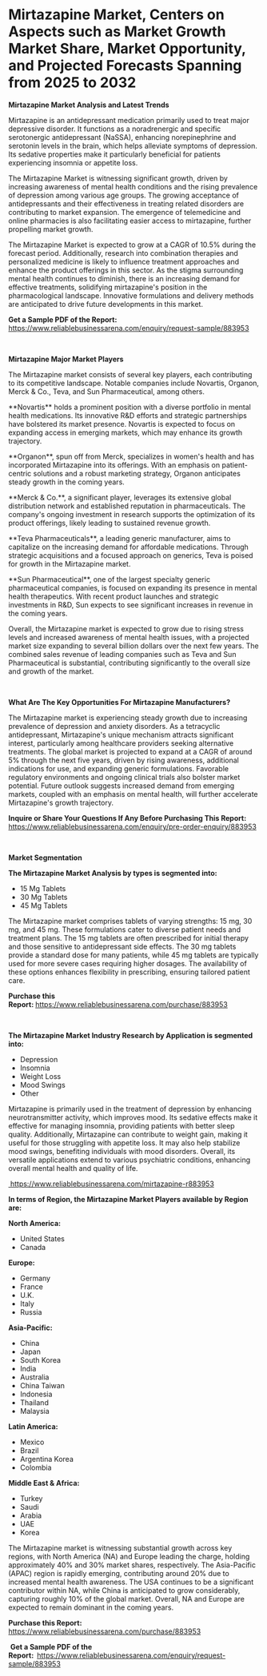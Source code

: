 <p><h1>Mirtazapine Market, Centers on Aspects such as Market Growth Market Share, Market Opportunity, and Projected Forecasts Spanning from 2025 to 2032</h1></p><p><strong>Mirtazapine Market Analysis and Latest Trends</strong></p>
<p><p>Mirtazapine is an antidepressant medication primarily used to treat major depressive disorder. It functions as a noradrenergic and specific serotonergic antidepressant (NaSSA), enhancing norepinephrine and serotonin levels in the brain, which helps alleviate symptoms of depression. Its sedative properties make it particularly beneficial for patients experiencing insomnia or appetite loss.</p><p>The Mirtazapine Market is witnessing significant growth, driven by increasing awareness of mental health conditions and the rising prevalence of depression among various age groups. The growing acceptance of antidepressants and their effectiveness in treating related disorders are contributing to market expansion. The emergence of telemedicine and online pharmacies is also facilitating easier access to mirtazapine, further propelling market growth.</p><p>The Mirtazapine Market is expected to grow at a CAGR of 10.5% during the forecast period. Additionally, research into combination therapies and personalized medicine is likely to influence treatment approaches and enhance the product offerings in this sector. As the stigma surrounding mental health continues to diminish, there is an increasing demand for effective treatments, solidifying mirtazapine's position in the pharmacological landscape. Innovative formulations and delivery methods are anticipated to drive future developments in this market.</p></p>
<p><strong>Get a Sample PDF of the Report:&nbsp;</strong> <a href="https://www.reliablebusinessarena.com/enquiry/request-sample/883953?utm_campaign=3737&utm_medium=2&utm_source=Github&utm_content=ia&utm_term=19042025&utm_id=mirtazapine">https://www.reliablebusinessarena.com/enquiry/request-sample/883953</a></p>
<p>&nbsp;</p>
<p><strong>Mirtazapine Major Market Players</strong></p>
<p><p>The Mirtazapine market consists of several key players, each contributing to its competitive landscape. Notable companies include Novartis, Organon, Merck & Co., Teva, and Sun Pharmaceutical, among others.</p><p>**Novartis** holds a prominent position with a diverse portfolio in mental health medications. Its innovative R&D efforts and strategic partnerships have bolstered its market presence. Novartis is expected to focus on expanding access in emerging markets, which may enhance its growth trajectory.</p><p>**Organon**, spun off from Merck, specializes in women's health and has incorporated Mirtazapine into its offerings. With an emphasis on patient-centric solutions and a robust marketing strategy, Organon anticipates steady growth in the coming years.</p><p>**Merck & Co.**, a significant player, leverages its extensive global distribution network and established reputation in pharmaceuticals. The company's ongoing investment in research supports the optimization of its product offerings, likely leading to sustained revenue growth.</p><p>**Teva Pharmaceuticals**, a leading generic manufacturer, aims to capitalize on the increasing demand for affordable medications. Through strategic acquisitions and a focused approach on generics, Teva is poised for growth in the Mirtazapine market.</p><p>**Sun Pharmaceutical**, one of the largest specialty generic pharmaceutical companies, is focused on expanding its presence in mental health therapeutics. With recent product launches and strategic investments in R&D, Sun expects to see significant increases in revenue in the coming years.</p><p>Overall, the Mirtazapine market is expected to grow due to rising stress levels and increased awareness of mental health issues, with a projected market size expanding to several billion dollars over the next few years. The combined sales revenue of leading companies such as Teva and Sun Pharmaceutical is substantial, contributing significantly to the overall size and growth of the market.</p></p>
<p>&nbsp;</p>
<p><strong>What Are The Key Opportunities For Mirtazapine Manufacturers?</strong></p>
<p><p>The Mirtazapine market is experiencing steady growth due to increasing prevalence of depression and anxiety disorders. As a tetracyclic antidepressant, Mirtazapine's unique mechanism attracts significant interest, particularly among healthcare providers seeking alternative treatments. The global market is projected to expand at a CAGR of around 5% through the next five years, driven by rising awareness, additional indications for use, and expanding generic formulations. Favorable regulatory environments and ongoing clinical trials also bolster market potential. Future outlook suggests increased demand from emerging markets, coupled with an emphasis on mental health, will further accelerate Mirtazapine's growth trajectory.</p></p>
<p><strong>Inquire or Share Your Questions If Any Before Purchasing This Report:</strong> <a href="https://www.reliablebusinessarena.com/enquiry/pre-order-enquiry/883953?utm_campaign=3737&utm_medium=2&utm_source=Github&utm_content=ia&utm_term=19042025&utm_id=mirtazapine">https://www.reliablebusinessarena.com/enquiry/pre-order-enquiry/883953</a></p>
<p>&nbsp;</p>
<p><strong>Market Segmentation</strong></p>
<p><strong>The Mirtazapine Market Analysis by types is segmented into:</strong></p>
<p><ul><li>15 Mg Tablets</li><li>30 Mg Tablets</li><li>45 Mg Tablets</li></ul></p>
<p><p>The Mirtazapine market comprises tablets of varying strengths: 15 mg, 30 mg, and 45 mg. These formulations cater to diverse patient needs and treatment plans. The 15 mg tablets are often prescribed for initial therapy and those sensitive to antidepressant side effects. The 30 mg tablets provide a standard dose for many patients, while 45 mg tablets are typically used for more severe cases requiring higher dosages. The availability of these options enhances flexibility in prescribing, ensuring tailored patient care.</p></p>
<p><strong>Purchase this Report:&nbsp;</strong><a href="https://www.reliablebusinessarena.com/purchase/883953?utm_campaign=3737&utm_medium=2&utm_source=Github&utm_content=ia&utm_term=19042025&utm_id=mirtazapine">https://www.reliablebusinessarena.com/purchase/883953</a></p>
<p>&nbsp;</p>
<p><strong>The Mirtazapine Market Industry Research by Application is segmented into:</strong></p>
<p><ul><li>Depression</li><li>Insomnia</li><li>Weight Loss</li><li>Mood Swings</li><li>Other</li></ul></p>
<p><p>Mirtazapine is primarily used in the treatment of depression by enhancing neurotransmitter activity, which improves mood. Its sedative effects make it effective for managing insomnia, providing patients with better sleep quality. Additionally, Mirtazapine can contribute to weight gain, making it useful for those struggling with appetite loss. It may also help stabilize mood swings, benefiting individuals with mood disorders. Overall, its versatile applications extend to various psychiatric conditions, enhancing overall mental health and quality of life.</p></p>
<p><a href="https://www.reliablebusinessarena.com/mirtazapine-r883953?utm_campaign=3737&utm_medium=2&utm_source=Github&utm_content=ia&utm_term=19042025&utm_id=mirtazapine">&nbsp;https://www.reliablebusinessarena.com/mirtazapine-r883953</a></p>
<p><strong>In terms of Region, the Mirtazapine Market Players available by Region are:</strong></p>
<p>
    <p> <strong> North America: </strong>
        <ul>
            <li>United States</li>
            <li>Canada</li>
        </ul>
        </p> 
    <p> <strong> Europe: </strong>
        <ul>
            <li>Germany</li>
            <li>France</li>
            <li>U.K.</li>
            <li>Italy</li>
            <li>Russia</li>
        </ul>
        </p> 
    <p> <strong> Asia-Pacific: </strong>
        <ul>
            <li>China</li>
            <li>Japan</li>
            <li>South Korea</li>
            <li>India</li>
            <li>Australia</li>
            <li>China Taiwan</li>
            <li>Indonesia</li>
            <li>Thailand</li>
            <li>Malaysia</li>
        </ul>
        </p> 
    <p> <strong> Latin America: </strong>
        <ul>
            <li>Mexico</li>
            <li>Brazil</li>
            <li>Argentina Korea</li>
            <li>Colombia</li>
        </ul>
        </p> 
    <p> <strong> Middle East & Africa: </strong>
        <ul>
            <li>Turkey</li>
            <li>Saudi</li>
            <li>Arabia</li>
            <li>UAE</li>
            <li>Korea</li>
        </ul>
    </p>
    </p>
<p><p>The Mirtazapine market is witnessing substantial growth across key regions, with North America (NA) and Europe leading the charge, holding approximately 40% and 30% market shares, respectively. The Asia-Pacific (APAC) region is rapidly emerging, contributing around 20% due to increased mental health awareness. The USA continues to be a significant contributor within NA, while China is anticipated to grow considerably, capturing roughly 10% of the global market. Overall, NA and Europe are expected to remain dominant in the coming years.</p></p>
<p><strong>Purchase this Report: </strong><a href="https://www.reliablebusinessarena.com/purchase/883953?utm_campaign=3737&utm_medium=2&utm_source=Github&utm_content=ia&utm_term=19042025&utm_id=mirtazapine">https://www.reliablebusinessarena.com/purchase/883953</a></p>
<p>&nbsp;<strong>Get a Sample PDF of the Report:&nbsp;&nbsp;</strong><a href="https://www.reliablebusinessarena.com/enquiry/request-sample/883953?utm_campaign=3737&utm_medium=2&utm_source=Github&utm_content=ia&utm_term=19042025&utm_id=mirtazapine">https://www.reliablebusinessarena.com/enquiry/request-sample/883953</a></p>
<p><strong></strong></p>
<p><p></p><p></p><p></p></p>